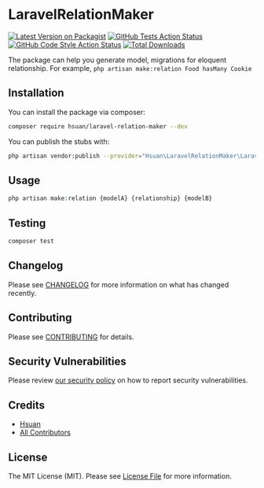 # LaravelRelationMaker

[![Latest Version on Packagist](https://img.shields.io/packagist/v/hsuan/laravel-relation-maker.svg?style=flat-square)](https://packagist.org/packages/hsuan/laravel-relation-maker)
[![GitHub Tests Action Status](https://img.shields.io/github/workflow/status/hsuan1117/laravel-relation-maker/run-tests?label=tests)](https://github.com/hsuan/laravel-relation-maker/actions?query=workflow%3Arun-tests+branch%3Amain)
[![GitHub Code Style Action Status](https://img.shields.io/github/workflow/status/hsuan1117/laravel-relation-maker/Check%20&%20fix%20styling?label=code%20style)](https://github.com/hsuan/laravel-relation-maker/actions?query=workflow%3A"Check+%26+fix+styling"+branch%3Amain)
[![Total Downloads](https://img.shields.io/packagist/dt/hsuan/laravel-relation-maker.svg?style=flat-square)](https://packagist.org/packages/hsuan/laravel-relation-maker)

The package can help you generate model, migrations for eloquent relationship.
For example, ```php artisan make:relation Food hasMany Cookie```

## Installation

You can install the package via composer:

```bash
composer require hsuan/laravel-relation-maker --dev
```

You can publish the stubs with:
```bash
php artisan vendor:publish --provider="Hsuan\LaravelRelationMaker\LaravelRelationMakerServiceProvider" --tag="laravel-relation-maker-stubs"
```

## Usage

```php
php artisan make:relation {modelA} {relationship} {modelB}
```

## Testing

```bash
composer test
```

## Changelog

Please see [CHANGELOG](CHANGELOG.md) for more information on what has changed recently.

## Contributing

Please see [CONTRIBUTING](.github/CONTRIBUTING.md) for details.

## Security Vulnerabilities

Please review [our security policy](../../security/policy) on how to report security vulnerabilities.

## Credits

- [Hsuan](https://github.com/hsuan1117)
- [All Contributors](../../contributors)

## License

The MIT License (MIT). Please see [License File](LICENSE.md) for more information.
